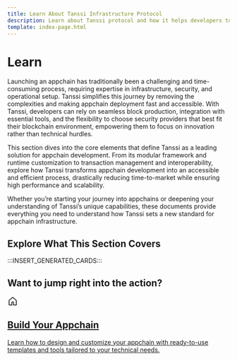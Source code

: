 ```yaml
---
title: Learn About Tanssi Infrastructure Protocol
description: Learn about Tanssi protocol and how it helps developers to build and deploy appchains by handling infrastructure complexities and providing key integrations.
template: index-page.html
---
```


# Learn

Launching an appchain has traditionally been a challenging and time-consuming process, requiring expertise in infrastructure, security, and operational setup. Tanssi simplifies this journey by removing the complexities and making appchain deployment fast and accessible. With Tanssi, developers can rely on seamless block production, integration with essential tools, and the flexibility to choose security providers that best fit their blockchain environment, empowering them to focus on innovation rather than technical hurdles.

This section dives into the core elements that define Tanssi as a leading solution for appchain development. From its modular framework and runtime customization to transaction management and interoperability, explore how Tanssi transforms appchain development into an accessible and efficient process, drastically reducing time-to-market while ensuring high performance and scalability.

Whether you’re starting your journey into appchains or deepening your understanding of Tanssi’s unique capabilities, these documents provide everything you need to understand how Tanssi sets a new standard for appchain infrastructure.


## Explore What This Section Covers

:::INSERT_GENERATED_CARDS:::


## Want to jump right into the action? 

<div class="subsection-wrapper">
  <div class="card">
    <a href="/builders/build/">
      <div class="card-header">
        <svg xmlns="http://www.w3.org/2000/svg" viewBox="0 0 24 24" width="24" height="24"><path d="M11.03 2.59a1.501 1.501 0 0 1 1.94 0l7.5 6.363a1.5 1.5 0 0 1 .53 1.144V19.5a1.5 1.5 0 0 1-1.5 1.5h-5.75a.75.75 0 0 1-.75-.75V14h-2v6.25a.75.75 0 0 1-.75.75H4.5A1.5 1.5 0 0 1 3 19.5v-9.403c0-.44.194-.859.53-1.144ZM12 3.734l-7.5 6.363V19.5h5v-6.25a.75.75 0 0 1 .75-.75h3.5a.75.75 0 0 1 .75.75v6.25h5v-9.403Z"></path></svg>
        <h2 class="title">Build Your Appchain</h2>
      </div>
      <p class="description">Learn how to design and customize your appchain with ready-to-use templates and tools tailored to your technical needs.</p>
    </a>
  </div>
</div>
